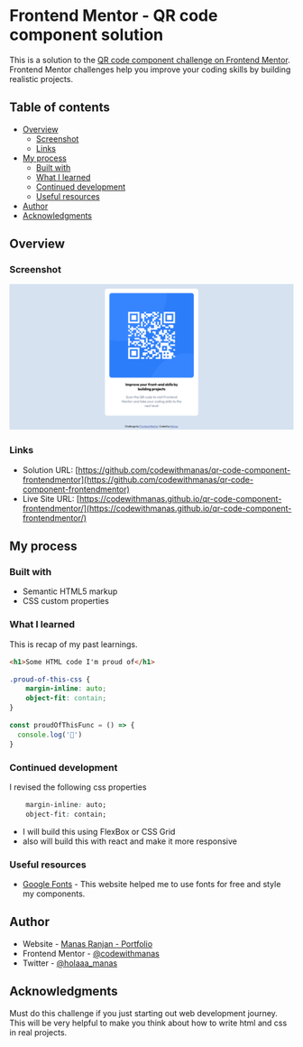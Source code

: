 # Frontend Mentor - QR code component solution

This is a solution to the [QR code component challenge on Frontend Mentor](https://www.frontendmentor.io/challenges/qr-code-component-iux_sIO_H). Frontend Mentor challenges help you improve your coding skills by building realistic projects. 

## Table of contents

- [Overview](#overview)
  - [Screenshot](#screenshot)
  - [Links](#links)
- [My process](#my-process)
  - [Built with](#built-with)
  - [What I learned](#what-i-learned)
  - [Continued development](#continued-development)
  - [Useful resources](#useful-resources)
- [Author](#author)
- [Acknowledgments](#acknowledgments)


## Overview

### Screenshot

![](images/qrcodecomponent.png)



### Links

- Solution URL: [https://github.com/codewithmanas/qr-code-component-frontendmentor](https://github.com/codewithmanas/qr-code-component-frontendmentor)
- Live Site URL: [https://codewithmanas.github.io/qr-code-component-frontendmentor/](https://codewithmanas.github.io/qr-code-component-frontendmentor/)

## My process

### Built with

- Semantic HTML5 markup
- CSS custom properties

### What I learned

This is recap of my past learnings.

```html
<h1>Some HTML code I'm proud of</h1>
```
```css
.proud-of-this-css {
    margin-inline: auto;
    object-fit: contain;
}
```
```js
const proudOfThisFunc = () => {
  console.log('🎉')
}
```

### Continued development

I revised the following css properties

```css
    margin-inline: auto;
    object-fit: contain;
```
- I will build this using FlexBox or CSS Grid
- also will build this with react and make it more responsive


### Useful resources

- [Google Fonts](https://fonts.google.com/) - This website helped me to use fonts for free and style my components.

## Author

- Website - [Manas Ranjan - Portfolio](https://manasranjan-portfolio.netlify.app/)
- Frontend Mentor - [@codewithmanas](https://www.frontendmentor.io/profile/codewithmanas)
- Twitter - [@holaaa_manas](https://twitter.com/holaaa_manas)

## Acknowledgments
Must do this challenge if you just starting out web development journey. This will be very helpful to make you think about how to write html and css in real projects.